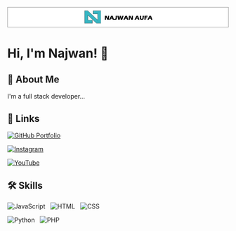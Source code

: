
![Logo](Untitled-7.jpg)


# Hi, I'm Najwan! 👋


## 🚀 About Me
I'm a full stack developer...


## 🔗 Links
[![GitHub Portfolio](https://img.shields.io/badge/GitHub-Portfolio-%23181717.svg?style=flat&logo=github&logoColor=white)](https://najwan-aufa.github.io/my-portfolio/)

[![Instagram](https://img.shields.io/badge/Instagram-%23E4405F.svg?style=flat&logo=Instagram&logoColor=white)](https://www.instagram.com/_najwanaufa)

[![YouTube](https://img.shields.io/badge/YouTube-%23FF0000.svg?style=flat&logo=YouTube&logoColor=white)](https://www.youtube.com/@najwanaufa3047)

## 🛠 Skills
![JavaScript](https://img.shields.io/badge/-JavaScript-F7DF1E?style=flat&logo=javascript&logoColor=black)&nbsp;&nbsp;&nbsp;![HTML](https://img.shields.io/badge/-HTML5-E34F26?style=flat&logo=html5&logoColor=white)&nbsp;&nbsp;&nbsp;![CSS](https://img.shields.io/badge/-CSS-1572B6?style=flat&logo=css3&logoColor=white)&nbsp;&nbsp;&nbsp;

![Python](https://img.shields.io/badge/-Python-3776AB?style=flat&logo=python&logoColor=white)&nbsp;&nbsp;&nbsp;![PHP](https://img.shields.io/badge/-PHP-777BB4?style=flat&logo=php&logoColor=white)&nbsp;&nbsp;&nbsp;
